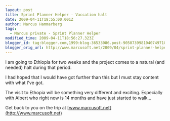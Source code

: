 ```yaml
---
layout: post
title: Sprint Planner Helper - Vaccation halt
date: 2009-04-11T18:55:00.001Z
author: Marcus Hammarberg
tags:
  - Marcus private - Sprint Planner Helper
modified_time: 2009-04-11T18:56:27.323Z
blogger_id: tag:blogger.com,1999:blog-36533086.post-9050739981040749710
blogger_orig_url: http://www.marcusoft.net/2009/04/sprint-planner-helper-vaccation-halt.html
---
```




I am going to Ethiopia for two weeks and the project comes to a natural
(and needed) halt during that period.

I had hoped that I would have got further than this but I must stay
content with what I've got.

The visit to Ethopia will be something very different and exciting.
Especially with Albert who right now is 14 months and have just started
to walk...

Get back to you on the trip at
[www.marcusoft.net](http://www.marcusoft.net)
